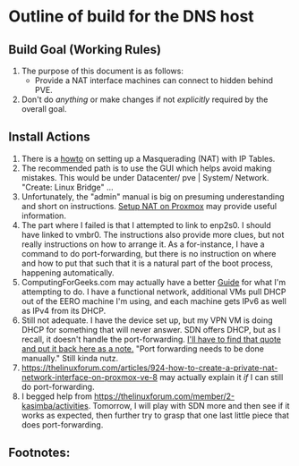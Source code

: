  Outline of build for the DNS host
======

## Build Goal (Working Rules)
   1. The purpose of this document is as follows:
      * Provide a NAT interface machines can connect to hidden behind PVE.
   2. Don't do *anything* or make changes if not *explicitly* required by the overall goal.

## Install Actions
   1. There is a [howto](https://pve.proxmox.com/pve-docs/pve-admin-guide.html#sysadmin_network_configuration) on setting up
      a Masquerading (NAT) with IP Tables.
   2. The recommended path is to use the GUI which helps avoid making mistakes. This would be under Datacenter/ pve | System/ Network. "Create:
      Linux Bridge" ...
   3. Unfortunately, the "admin" manual is big on presuming underestanding and short on instructions. 
   [Setup NAT on Proxmox](https://bobcares.com/blog/setup-nat-on-proxmox/) may provide useful information.
   4. The part where I failed is that I attempted to link to enp2s0. I should have linked to vmbr0. The instructions also provide more clues,
      but not really instructions on how to arrange it. As a for-instance, I have a command to do port-forwarding, but there is no instruction
      on where and how to put that such that it is a natural part of the boot process, happening automatically.
   5. ComputingForGeeks.com may actually have a better [Guide](https://computingforgeeks.com/create-private-network-bridge-proxmox-with-nat/)
      for what I'm attempting to do. I have a functional network, additional VMs pull DHCP out of the EERO machine I'm using, and each machine
      gets IPv6 as well as IPv4 from its DHCP.
   6. Still not adequate. I have the device set up, but my VPN VM is doing DHCP for something that will never answer. SDN offers DHCP, but as
      I recall, it doesn't handle the port-forwarding. [I'll have to find that quote and put it back here as a note.](https://forum.proxmox.com/threads/is-it-possible-to-do-port-forwarding-when-using-sdn.154445/) "Port forwarding needs to be done manually." Still kinda nutz.
   7. https://thelinuxforum.com/articles/924-how-to-create-a-private-nat-network-interface-on-proxmox-ve-8 may actually explain it *if* I can
      still do port-forwarding.
   8. I begged help from https://thelinuxforum.com/member/2-kasimba/activities. Tomorrow, I will play with SDN more and then see if it works
      as expected, then further try to grasp that one last little piece that does port-forwarding.
## Footnotes:
   [^1]: ...
